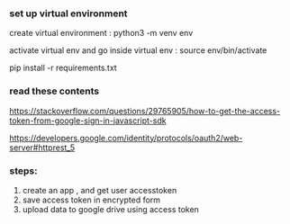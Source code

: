 ### set up virtual environment

create virtual environment : python3 -m venv env

activate virtual env and go inside virtual env : source env/bin/activate

pip install -r requirements.txt


### read these contents
https://stackoverflow.com/questions/29765905/how-to-get-the-access-token-from-google-sign-in-javascript-sdk


https://developers.google.com/identity/protocols/oauth2/web-server#httprest_5



### steps:

1. create an app , and get user accesstoken 
2. save access token in encrypted form
3. upload data to google drive using access token